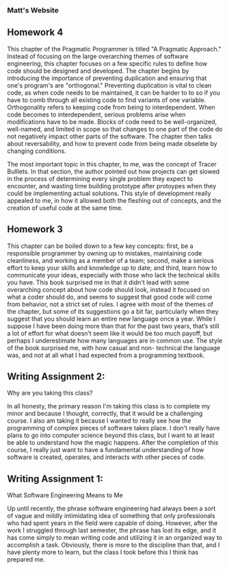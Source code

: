 ### Matt's Website

## Homework 4

This chapter of the Pragmatic Programmer is titled "A Pragmatic Approach." Instead of focusing on the large overarching themes of 
software engineering, this chapter focuses on a few specific rules to define how code should be designed and developed. The chapter 
begins by introducing the importance of preventing duplication and ensuring that one's program's are "orthogonal." Preventing 
duplication is vital to clean code, as when code needs to be maintained, it can be harder to to so if you have to comb through all 
existing code to find variants of one variable. Orthogonality refers to keeping code from being to interdependent. When code becomes to 
interdependent, serious problems arise when modifications have to be made. Blocks of code need to be well-organized, well-named, and 
limited in scope so that changes to one part of the code do not negatively impact other parts of the software. The chapter then talks 
about reversability, and how to prevent code from being made obselete by changing conditions. 

The most important topic in this chapter, to me, was the concept of Tracer Bulllets. In that section, the author pointed out how 
projects can get slowed in the process of determining every single problem they expect to encounter, and wasting time building prototype 
after protoypes when they could be implementing actual solutions. This style of development really appealed to me, in how it allowed 
both the fleshing out of concepts, and the creation of useful code at the same time. 

## Homework 3

This chapter can be boiled down to a few key concepts: first, be a responsible programmer by owning up to mistakes, maintaining code 
cleanliness, and working as a member of a team; second, make a serious effort to keep your skills and knowledge up to date; and third, 
learn how to communicate your ideas, especially with those who lack the technical skills you have. This book surprised me in that it 
didn't lead with some overarching concept about how code should look, instead it focused on what a coder should do, and seems to suggest 
that good code will come from behavior, not a strict set of rules. I agree with most of the themes of the chapter, but some of its 
suggestions go a bit far, particularly when they suggest that you should learn an entire new language once a year. While I suppose I 
have been doing more than that for the past two years, that’s still a lot of effort for what doesn’t seem like it would be too much 
payoff, but perhaps I underestimate how many languages are in common use. The style of the book surprised me, with how casual and non-
technical the language was, and not at all what I had expected from a programming textbook. 

## Writing Assignment 2:
Why are you taking this class?

In all honesty, the primary reason I'm taking this class is to complete my minor and because I thought, correctly, that it would be a 
challenging course. I also am taking it because I wanted to really see how the programming of complex pieces of software takes place. I 
don't really have plans to go into computer science beyond this class, but I want to at least be able to understand how the magic 
happens. 
After the completion of this course, I really just want to have a fundamental understanding of how software is created, operates, and 
interacts with other pieces of code.

## Writing Assignment 1:
What Software Engineering Means to Me

Up until recently, the phrase software engineering had always been a sort of vague and mildly intimidating idea of something that only 
professionals who had spent years in the field were capable of doing. However, after the work I struggled through last semester, the 
phrase has lost its edge, and it has come simply to mean writing code and utilizing it in an organized way to accomplish a task. 
Obviously, there is more to the discipline than that, and I have plenty more to learn, but the class I took before this I think has 
prepared me. 















